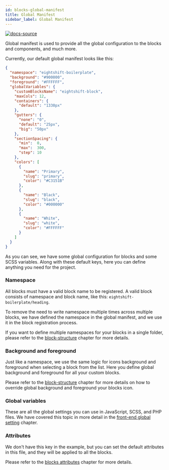 ```yaml
---
id: blocks-global-manifest
title: Global Manifest
sidebar_label: Global Manifest
---
```


[![docs-source](https://img.shields.io/badge/source-eigthshift--frontend--libs-yellow?style=for-the-badge&logo=javascript&labelColor=2a2a2a)](https://github.com/infinum/eightshift-frontend-libs/tree/4.0.0/blocks/init/src/blocks/)

Global manifest is used to provide all the global configuration to the blocks and components, and much more.

Currently, our default global manifest looks like this:

```json
{
  "namespace": "eightshift-boilerplate",
  "background": "#900000",
  "foreground": "#FFFFFF",
  "globalVariables": {
    "customBlocksName": "eightshift-block",
    "maxCols": 12,
    "containers": {
      "default": "1330px"
    },
    "gutters": {
      "none": "0",
      "default": "25px",
      "big": "50px"
    },
    "sectionSpacing": {
      "min":  0,
      "max":  300,
      "step": 10
    },
    "colors": [
      {
        "name": "Primary",
        "slug": "primary",
        "color": "#C3151B"
      },
      {
        "name": "Black",
        "slug": "black",
        "color": "#000000"
      },
      {
        "name": "White",
        "slug": "white",
        "color": "#FFFFFF"
      }
    ]
  }
}
```

As you can see, we have some global configuration for blocks and some SCSS variables. Along with these default keys, here you can define anything you need for the project.

### Namespace

All blocks must have a valid block name to be registered. A valid block consists of namespace and block name, like this: `eightshift-boilerplate/heading`.

To remove the need to write namespace multiple times across multiple blocks, we have defined the namespace in the global manifest, and we use it in the block registration process.

If you want to define multiple namespaces for your blocks in a single folder, please refer to the [block-structure](block-structure) chapter for more details.

### Background and foreground

Just like a namespace, we use the same logic for icons background and foreground when selecting a block from the list. Here you define global background and foreground for all your custom blocks.

Please refer to the [block-structure](block-structure) chapter for more details on how to override global background and foreground your blocks icon.

### Global variables

These are all the global settings you can use in JavaScript, SCSS, and PHP files. We have covered this topic in more detail in the [front-end global setting](global-settings) chapter.

### Attributes

We don't have this key in the example, but you can set the default attributes in this file, and they will be applied to all the blocks.

Please refer to the [blocks attributes](blocks-attributes) chapter for more details.
